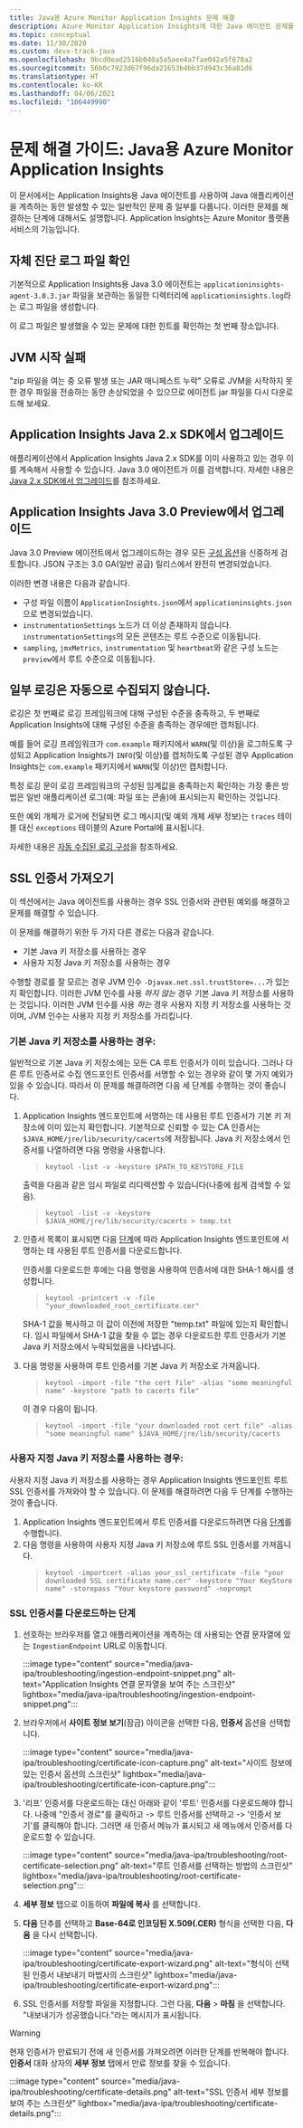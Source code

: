 ```yaml
---
title: Java용 Azure Monitor Application Insights 문제 해결
description: Azure Monitor Application Insights에 대한 Java 에이전트 문제를 해결하는 방법을 알아봅니다.
ms.topic: conceptual
ms.date: 11/30/2020
ms.custom: devx-track-java
ms.openlocfilehash: 9bcd0ead2516b040a5a5aee4a7fae042a5f678a2
ms.sourcegitcommit: 56b0c7923d67f96da21653b4bb37d943c36a81d6
ms.translationtype: HT
ms.contentlocale: ko-KR
ms.lasthandoff: 04/06/2021
ms.locfileid: "106449990"
---
```

# <a name="troubleshooting-guide-azure-monitor-application-insights-for-java"></a>문제 해결 가이드: Java용 Azure Monitor Application Insights

이 문서에서는 Application Insights용 Java 에이전트를 사용하여 Java 애플리케이션을 계측하는 동안 발생할 수 있는 일반적인 문제 중 일부를 다룹니다. 이러한 문제를 해결하는 단계에 대해서도 설명합니다. Application Insights는 Azure Monitor 플랫폼 서비스의 기능입니다.

## <a name="check-the-self-diagnostic-log-file"></a>자체 진단 로그 파일 확인

기본적으로 Application Insights용 Java 3.0 에이전트는 `applicationinsights-agent-3.0.3.jar` 파일을 보관하는 동일한 디렉터리에 `applicationinsights.log`라는 로그 파일을 생성합니다.

이 로그 파일은 발생했을 수 있는 문제에 대한 힌트를 확인하는 첫 번째 장소입니다.

## <a name="jvm-fails-to-start"></a>JVM 시작 실패

"zip 파일을 여는 중 오류 발생 또는 JAR 매니페스트 누락" 오류로 JVM을 시작하지 못한 경우 파일을 전송하는 동안 손상되었을 수 있으므로 에이전트 jar 파일을 다시 다운로드해 보세요.

## <a name="upgrade-from-the-application-insights-java-2x-sdk"></a>Application Insights Java 2.x SDK에서 업그레이드

애플리케이션에서 Application Insights Java 2.x SDK를 이미 사용하고 있는 경우 이를 계속해서 사용할 수 있습니다. Java 3.0 에이전트가 이를 검색합니다. 자세한 내용은 [Java 2.x SDK에서 업그레이드](./java-standalone-upgrade-from-2x.md)를 참조하세요.

## <a name="upgrade-from-application-insights-java-30-preview"></a>Application Insights Java 3.0 Preview에서 업그레이드

Java 3.0 Preview 에이전트에서 업그레이드하는 경우 모든 [구성 옵션](./java-standalone-config.md)을 신중하게 검토합니다. JSON 구조는 3.0 GA(일반 공급) 릴리스에서 완전히 변경되었습니다.

이러한 변경 내용은 다음과 같습니다.

-  구성 파일 이름이 `ApplicationInsights.json`에서 `applicationinsights.json`으로 변경되었습니다.
-  `instrumentationSettings` 노드가 더 이상 존재하지 않습니다. `instrumentationSettings`의 모든 콘텐츠는 루트 수준으로 이동됩니다. 
-  `sampling`, `jmxMetrics`, `instrumentation` 및 `heartbeat`와 같은 구성 노드는 `preview`에서 루트 수준으로 이동됩니다.

## <a name="some-logging-is-not-auto-collected"></a>일부 로깅은 자동으로 수집되지 않습니다.

로깅은 첫 번째로 로깅 프레임워크에 대해 구성된 수준을 충족하고, 두 번째로 Application Insights에 대해 구성된 수준을 충족하는 경우에만 캡처됩니다.

예를 들어 로깅 프레임워크가 `com.example` 패키지에서 `WARN`(및 이상)을 로그하도록 구성되고 Application Insights가 `INFO`(및 이상)를 캡처하도록 구성된 경우 Application Insights는 `com.example` 패키지에서 `WARN`(및 이상)만 캡처합니다.

특정 로깅 문이 로깅 프레임워크의 구성된 임계값을 충족하는지 확인하는 가장 좋은 방법은 일반 애플리케이션 로그(예: 파일 또는 콘솔)에 표시되는지 확인하는 것입니다.

또한 예외 개체가 로거에 전달되면 로그 메시지(및 예외 개체 세부 정보)는 `traces` 테이블 대신 `exceptions` 테이블의 Azure Portal에 표시됩니다.

자세한 내용은 [자동 수집된 로깅 구성](./java-standalone-config.md#auto-collected-logging)을 참조하세요.

## <a name="import-ssl-certificates"></a>SSL 인증서 가져오기

이 섹션에서는 Java 에이전트를 사용하는 경우 SSL 인증서와 관련된 예외를 해결하고 문제를 해결할 수 있습니다.

이 문제를 해결하기 위한 두 가지 다른 경로는 다음과 같습니다.
* 기본 Java 키 저장소를 사용하는 경우
* 사용자 지정 Java 키 저장소를 사용하는 경우

수행할 경로를 잘 모르는 경우 JVM 인수 `-Djavax.net.ssl.trustStore=...`가 있는지 확인합니다.
이러한 JVM 인수를 사용 _하지 않는_ 경우 기본 Java 키 저장소를 사용하는 것입니다.
이러한 JVM 인수를 사용 _하는_ 경우 사용자 지정 키 저장소를 사용하는 것이며, JVM 인수는 사용자 지정 키 저장소를 가리킵니다.

### <a name="if-using-the-default-java-keystore"></a>기본 Java 키 저장소를 사용하는 경우:

일반적으로 기본 Java 키 저장소에는 모든 CA 루트 인증서가 이미 있습니다. 그러나 다른 루트 인증서로 수집 엔드포인트 인증서를 서명할 수 있는 경우와 같이 몇 가지 예외가 있을 수 있습니다. 따라서 이 문제를 해결하려면 다음 세 단계를 수행하는 것이 좋습니다.

1.  Application Insights 엔드포인트에 서명하는 데 사용된 루트 인증서가 기본 키 저장소에 이미 있는지 확인합니다. 기본적으로 신뢰할 수 있는 CA 인증서는 `$JAVA_HOME/jre/lib/security/cacerts`에 저장됩니다. Java 키 저장소에서 인증서를 나열하려면 다음 명령을 사용합니다.
    > `keytool -list -v -keystore $PATH_TO_KEYSTORE_FILE`
 
    출력을 다음과 같은 임시 파일로 리디렉션할 수 있습니다(나중에 쉽게 검색할 수 있음).
    > `keytool -list -v -keystore $JAVA_HOME/jre/lib/security/cacerts > temp.txt`

2. 인증서 목록이 표시되면 다음 [단계](#steps-to-download-ssl-certificate)에 따라 Application Insights 엔드포인트에 서명하는 데 사용된 루트 인증서를 다운로드합니다.

    인증서를 다운로드한 후에는 다음 명령을 사용하여 인증서에 대한 SHA-1 해시를 생성합니다.
    > `keytool -printcert -v -file "your_downloaded_root_certificate.cer"`
 
    SHA-1 값을 복사하고 이 값이 이전에 저장한 "temp.txt" 파일에 있는지 확인합니다.  임시 파일에서 SHA-1 값을 찾을 수 없는 경우 다운로드한 루트 인증서가 기본 Java 키 저장소에서 누락되었음을 나타냅니다.


3. 다음 명령을 사용하여 루트 인증서를 기본 Java 키 저장소로 가져옵니다.
    >   `keytool -import -file "the cert file" -alias "some meaningful name" -keystore "path to cacerts file"`
 
    이 경우 다음이 됩니다.
 
    > `keytool -import -file "your downloaded root cert file" -alias "some meaningful name" $JAVA_HOME/jre/lib/security/cacerts`


### <a name="if-using-a-custom-java-keystore"></a>사용자 지정 Java 키 저장소를 사용하는 경우:

사용자 지정 Java 키 저장소를 사용하는 경우 Application Insights 엔드포인트 루트 SSL 인증서를 가져와야 할 수 있습니다.
이 문제를 해결하려면 다음 두 단계를 수행하는 것이 좋습니다.
1. Application Insights 엔드포인트에서 루트 인증서를 다운로드하려면 다음 [단계](#steps-to-download-ssl-certificate)를 수행합니다.
2. 다음 명령을 사용하여 사용자 지정 Java 키 저장소에 루트 SSL 인증서를 가져옵니다.
    > `keytool -importcert -alias your_ssl_certificate -file "your downloaded SSL certificate name.cer" -keystore "Your KeyStore name" -storepass "Your keystore password" -noprompt`

### <a name="steps-to-download-ssl-certificate"></a>SSL 인증서를 다운로드하는 단계

1.  선호하는 브라우저를 열고 애플리케이션을 계측하는 데 사용되는 연결 문자열에 있는 `IngestionEndpoint` URL로 이동합니다.

    :::image type="content" source="media/java-ipa/troubleshooting/ingestion-endpoint-snippet.png" alt-text="Application Insights 연결 문자열을 보여 주는 스크린샷" lightbox="media/java-ipa/troubleshooting/ingestion-endpoint-snippet.png":::

2.  브라우저에서 **사이트 정보 보기**(잠금) 아이콘을 선택한 다음, **인증서** 옵션을 선택합니다.

    :::image type="content" source="media/java-ipa/troubleshooting/certificate-icon-capture.png" alt-text="사이트 정보에 있는 인증서 옵션의 스크린샷" lightbox="media/java-ipa/troubleshooting/certificate-icon-capture.png":::

3.  '리프' 인증서를 다운로드하는 대신 아래와 같이 '루트' 인증서를 다운로드해야 합니다. 나중에 "인증서 경로"를 클릭하고 -> 루트 인증서를 선택하고 -> '인증서 보기'를 클릭해야 합니다. 그러면 새 인증서 메뉴가 표시되고 새 메뉴에서 인증서를 다운로드할 수 있습니다.

    :::image type="content" source="media/java-ipa/troubleshooting/root-certificate-selection.png" alt-text="루트 인증서를 선택하는 방법의 스크린샷" lightbox="media/java-ipa/troubleshooting/root-certificate-selection.png":::

4.  **세부 정보** 탭으로 이동하여 **파일에 복사** 를 선택합니다.
5.  **다음** 단추를 선택하고 **Base-64로 인코딩된 X.509(.CER)** 형식을 선택한 다음, **다음** 을 다시 선택합니다.

    :::image type="content" source="media/java-ipa/troubleshooting/certificate-export-wizard.png" alt-text="형식이 선택된 인증서 내보내기 마법사의 스크린샷" lightbox="media/java-ipa/troubleshooting/certificate-export-wizard.png":::

6.  SSL 인증서를 저장할 파일을 지정합니다. 그런 다음, **다음** > **마침** 을 선택합니다. "내보내기가 성공했습니다."라는 메시지가 표시됩니다.

> [!WARNING]
> 현재 인증서가 만료되기 전에 새 인증서를 가져오려면 이러한 단계를 반복해야 합니다. **인증서** 대화 상자의 **세부 정보** 탭에서 만료 정보를 찾을 수 있습니다.
>
> :::image type="content" source="media/java-ipa/troubleshooting/certificate-details.png" alt-text="SSL 인증서 세부 정보를 보여 주는 스크린샷" lightbox="media/java-ipa/troubleshooting/certificate-details.png":::
